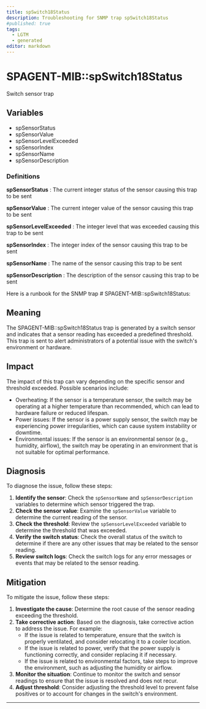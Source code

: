 ```yaml
---
title: spSwitch18Status
description: Troubleshooting for SNMP trap spSwitch18Status
#published: true
tags:
  - LGTM
  - generated
editor: markdown
---
```


# SPAGENT-MIB::spSwitch18Status 

Switch sensor trap 


## Variables


  - spSensorStatus
  - spSensorValue
  - spSensorLevelExceeded
  - spSensorIndex
  - spSensorName
  - spSensorDescription 

### Definitions 


**spSensorStatus** 
: The current integer status of the sensor causing this trap to be sent 

**spSensorValue** 
: The current integer value of the sensor causing this trap to be sent 

**spSensorLevelExceeded** 
: The integer level that was exceeded causing this trap to be sent 

**spSensorIndex** 
: The integer index of the sensor causing this trap to be sent 

**spSensorName** 
: The name of the sensor causing this trap to be sent 

**spSensorDescription** 
: The description of the sensor causing this trap to be sent 


Here is a runbook for the SNMP trap # SPAGENT-MIB::spSwitch18Status:

## Meaning

The SPAGENT-MIB::spSwitch18Status trap is generated by a switch sensor and indicates that a sensor reading has exceeded a predefined threshold. This trap is sent to alert administrators of a potential issue with the switch's environment or hardware.

## Impact

The impact of this trap can vary depending on the specific sensor and threshold exceeded. Possible scenarios include:

* Overheating: If the sensor is a temperature sensor, the switch may be operating at a higher temperature than recommended, which can lead to hardware failure or reduced lifespan.
* Power issues: If the sensor is a power supply sensor, the switch may be experiencing power irregularities, which can cause system instability or downtime.
* Environmental issues: If the sensor is an environmental sensor (e.g., humidity, airflow), the switch may be operating in an environment that is not suitable for optimal performance.

## Diagnosis

To diagnose the issue, follow these steps:

1. **Identify the sensor**: Check the `spSensorName` and `spSensorDescription` variables to determine which sensor triggered the trap.
2. **Check the sensor value**: Examine the `spSensorValue` variable to determine the current reading of the sensor.
3. **Check the threshold**: Review the `spSensorLevelExceeded` variable to determine the threshold that was exceeded.
4. **Verify the switch status**: Check the overall status of the switch to determine if there are any other issues that may be related to the sensor reading.
5. **Review switch logs**: Check the switch logs for any error messages or events that may be related to the sensor reading.

## Mitigation

To mitigate the issue, follow these steps:

1. **Investigate the cause**: Determine the root cause of the sensor reading exceeding the threshold.
2. **Take corrective action**: Based on the diagnosis, take corrective action to address the issue. For example:
	* If the issue is related to temperature, ensure that the switch is properly ventilated, and consider relocating it to a cooler location.
	* If the issue is related to power, verify that the power supply is functioning correctly, and consider replacing it if necessary.
	* If the issue is related to environmental factors, take steps to improve the environment, such as adjusting the humidity or airflow.
3. **Monitor the situation**: Continue to monitor the switch and sensor readings to ensure that the issue is resolved and does not recur.
4. **Adjust threshold**: Consider adjusting the threshold level to prevent false positives or to account for changes in the switch's environment.
---




